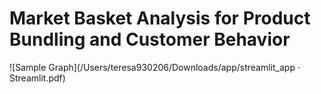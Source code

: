 # Market Basket Analysis for Product Bundling and Customer Behavior 

![Sample Graph](/Users/teresa930206/Downloads/app/streamlit_app · Streamlit.pdf)

